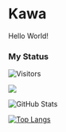 # Kawa
Hello World!
### My Status
![Visitors](https://visitor-badge.glitch.me/badge?page_id=apartkktrain&left_color=gray&right_color=blue)
 
![](https://github-profile-summary-cards.vercel.app/api/cards/profile-details?username=apartkktrain&theme=vue)
 
![GitHub Stats](https://github-readme-stats.vercel.app/api?username=apartkktrain&show_icons=true)
 
[![Top Langs](https://github-readme-stats.vercel.app/api/top-langs/?username=apartkktrain&layout=compact&langs_count=6)](https://github.com/anuraghazra/github-readme-stats)

